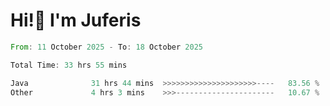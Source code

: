 # Hi!👋 I'm Juferis

<!--START_SECTION:waka-->

```rust
From: 11 October 2025 - To: 18 October 2025

Total Time: 33 hrs 55 mins

Java              31 hrs 44 mins  >>>>>>>>>>>>>>>>>>>>>----   83.56 %
Other             4 hrs 3 mins    >>>----------------------   10.67 %
```

<!--END_SECTION:waka-->
